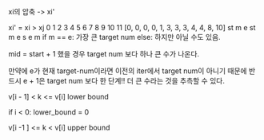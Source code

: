 

xi의 압축 -> xi'

xi' = xi > xj
0    1  2  3  4  5  6  7  8  9 10 11
[0,  0, 0, 0, 1, 3, 3, 3, 4, 4, 8, 10]
 st                   m                      e
 st      m      e
        s e
        m
if m == e:
	가장 큰 target num
else: 
	하지만 아닐 수도 있음.

mid = start + 1 했을 경우 target num 보다 하나 큰 수가 나온다.



만약에 e가 현재 target-num이라면 
이전의 iter에서 target num이 아니기 때문에 
반드시 e + 1은 target num 보다 한 단계!! 더 큰 수라는 것을 추측할 수 있다.

v[i - 1] < k <= v[i] lower bound

if i < 0:
	lower_bound = 0


v[i  -1 ] <= k < v[i] upper bound